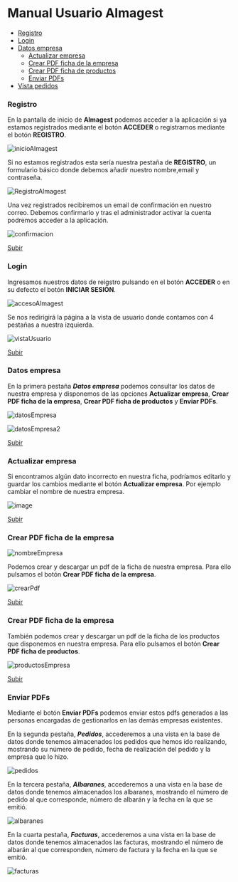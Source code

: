 <a name="top"></a>
# Manual Usuario Almagest

* [Registro](#item1)
* [Login](#item2)
* [Datos empresa](#item3)
  * [Actualizar empresa](#item3.1)  
  * [Crear PDF ficha de la empresa](#item3.2)  
  * [Crear PDF ficha de productos](#item3.3)  
  * [Enviar PDFs](#item3.4)  
* [Vista pedidos](#item4)

<a name="item1"></a>
### Registro

En la pantalla de inicio de **Almagest** podemos acceder a la aplicación si ya estamos registrados mediante el botón **ACCEDER** o registrarnos mediante el botón **REGISTRO**.

![inicioAlmagest](https://user-images.githubusercontent.com/93120404/155229643-b67e9c52-2a78-4262-80a0-73c1d05ae286.png)

Si no estamos registrados esta sería nuestra pestaña de **REGISTRO**, un formulario básico donde debemos añadir nuestro nombre,email y contraseña.

![RegistroAlmagest](https://user-images.githubusercontent.com/93120404/155230000-1bfca47b-759c-4748-afb4-42801f93ef41.png)

Una vez registrados recibiremos un email de confirmación en nuestro correo. Debemos confirmarlo y tras el administrador activar la cuenta podremos acceder a la aplicación.

![confirmacion](https://user-images.githubusercontent.com/93120404/155230518-804cc1c4-b43e-4962-a342-4a045861c01f.png)

[Subir](#top)

<a name="item2"></a>
### Login

Ingresamos nuestros datos de reigstro pulsando en el botón **ACCEDER** o en su defecto el botón **INICIAR SESIÓN**.

![accesoAlmagest](https://user-images.githubusercontent.com/93120404/155229690-a03135b8-b201-4f46-89f4-8879a738eb77.png)

Se nos redirigirá la página a la vista de usuario donde contamos con 4 pestañas a nuestra izquierda.

![vistaUsuario](https://user-images.githubusercontent.com/93120404/155230051-4a6647c7-a21f-4a1b-8a3f-c7cba3390802.png)

[Subir](#top)

<a name="item3"></a>
### Datos empresa

En la primera pestaña ***Datos empresa*** podemos consultar los datos de nuestra empresa y disponemos de las opciones **Actualizar empresa**, **Crear PDF ficha de la empresa**, **Crear PDF ficha de productos** y **Enviar PDFs**.

![datosEmpresa](https://user-images.githubusercontent.com/93120404/155229751-69f153c8-b2be-4f5a-bba6-77a6a81e50e8.png)

![datosEmpresa2](https://user-images.githubusercontent.com/93120404/155229773-752eda29-3377-46cc-96da-12bbc4698099.png)

[Subir](#top)

<a name="item3.1"></a>
### Actualizar empresa

Si encontramos algún dato incorrecto en nuestra ficha, podríamos editarlo y guardar los cambios mediante el botón **Actualizar empresa**.
Por ejemplo cambiar el nombre de nuestra empresa.

![image](https://user-images.githubusercontent.com/93120404/155335107-8b3e58e2-99f7-4d23-b9fb-83aed2a0a78f.png)

[Subir](#top)

<a name="item3.2"></a>
### Crear PDF ficha de la empresa

![nombreEmpresa](https://user-images.githubusercontent.com/93120404/155229847-55a1e9f1-9794-4ba7-8c8a-110aa9e73d32.png)

Podemos crear y descargar un pdf de la ficha de nuestra empresa. Para ello pulsamos el botón **Crear PDF ficha de la empresa**.

![crearPdf](https://user-images.githubusercontent.com/93120404/155229909-64c76e83-5f5c-4b0f-b5a3-39fd621165f1.png)

[Subir](#top)

<a name="item3.3"></a>
### Crear PDF ficha de la empresa

También podemos crear y descargar un pdf de la ficha de los productos que disponemos en nuestra empresa. Para ello pulsamos el botón **Crear PDF ficha de productos**.

![productosEmpresa](https://user-images.githubusercontent.com/93120404/155229961-3dd025ba-d094-4e95-9c4f-4c42ab8c91d3.png)

[Subir](#top)

<a name="item3.4"></a>
### Enviar PDFs

Mediante el botón **Enviar PDFs** podemos enviar estos pdfs generados a las personas encargadas de gestionarlos en las demás empresas existentes.

En la segunda pestaña, ***Pedidos***, accederemos a una vista en la base de datos donde tenemos almacenados los pedidos que hemos ido realizando, mostrando su número de pedido, fecha de realización del pedido y la empresa que lo hizo.

![pedidos](https://user-images.githubusercontent.com/93120404/155230121-2b948926-0afc-4a71-a60c-1769e93cc212.png)

En la tercera pestaña, ***Albaranes***, accederemos a una vista en la base de datos donde tenemos almacenados los albaranes, mostrando el número de pedido al que corresponde, número de albarán y la fecha en la que se emitió.

![albaranes](https://user-images.githubusercontent.com/93120404/155230158-8f7df511-62bf-4261-8d72-1bf6056a8bff.png)

En la cuarta pestaña, ***Facturas***, accederemos a una vista en la base de datos donde tenemos almacenados las facturas, mostrando el número de albarán al que corresponden, número de factura y la fecha en la que se emitió.

![facturas](https://user-images.githubusercontent.com/93120404/155230169-21828f22-85db-4ede-b990-8815a6f4e55d.png)

